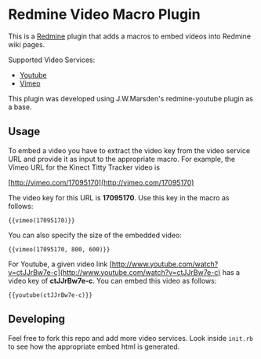 # Redmine Video Macro Plugin

This is a [Redmine](http://www.redmine.org) plugin that adds a macros to embed videos into Redmine wiki pages.

Supported Video Services:
* [Youtube](http://youtube.com)
* [Vimeo](http://vimeo.com)

This plugin was developed using J.W.Marsden's redmine-youtube plugin as a base.

## Usage

To embed a video you have to extract the video key from the video service URL and provide it as input to the appropriate macro. For example, the Vimeo URL for the Kinect Titty Tracker video is

[http://vimeo.com/17095170](http://vimeo.com/17095170)

The video key for this URL is **17095170**. Use this key in the macro as follows:

`{{vimeo(17095170)}}`

You can also specify the size of the embedded video:

`{{vimeo(17095170, 800, 600)}}`

For Youtube, a given video link [http://www.youtube.com/watch?v=ctJJrBw7e-c](http://www.youtube.com/watch?v=ctJJrBw7e-c) has a video key of **ctJJrBw7e-c**. You can embed this video as follows:

`{{youtube(ctJJrBw7e-c)}}`

## Developing

Feel free to fork this repo and add more video services. Look inside `init.rb` to see how the appropriate embed html is generated.
